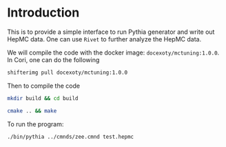 # Introduction
This is to provide a simple interface to run Pythia generator and write out HepMC data. One can use `Rivet` to further analyze the HepMC data.

We will compile the code with the docker image: `docexoty/mctuning:1.0.0`. In Cori, one can do the following
```bash
shifterimg pull docexoty/mctuning:1.0.0
```

Then to compile the code
```bash
mkdir build && cd build 

cmake .. && make 
```

To run the program:
```bash
./bin/pythia ../cmnds/zee.cmnd test.hepmc
```